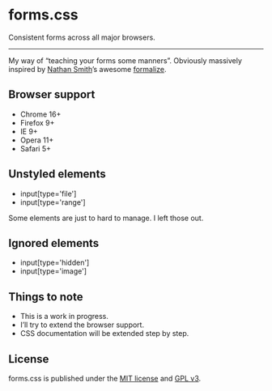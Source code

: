 # forms.css

Consistent forms across all major browsers.

---

My way of “teaching your forms some manners”. Obviously massively inspired by [Nathan Smith](http://sonspring.com/)’s awesome [formalize](https://github.com/nathansmith/formalize).

## Browser support

* Chrome 16+
* Firefox 9+
* IE 9+
* Opera 11+
* Safari 5+

## Unstyled elements

* input[type='file']
* input[type='range']

Some elements are just to hard to manage. I left those out.

## Ignored elements

* input[type='hidden']
* input[type='image']

## Things to note

* This is a work in progress.
* I’ll try to extend the browser support.
* CSS documentation will be extended step by step.

## License

forms.css is published under the [MIT license](http://www.opensource.org/licenses/mit-license) and [GPL v3](http://opensource.org/licenses/GPL-3.0).
